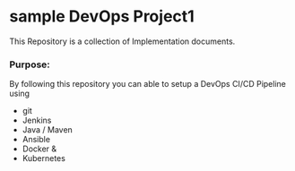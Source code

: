 # sample DevOps Project1

This Repository is a collection of Implementation documents. 

### Purpose:
By following this repository you can able to setup a DevOps CI/CD Pipeline using
- git
- Jenkins
- Java / Maven
- Ansible
- Docker &
- Kubernetes


